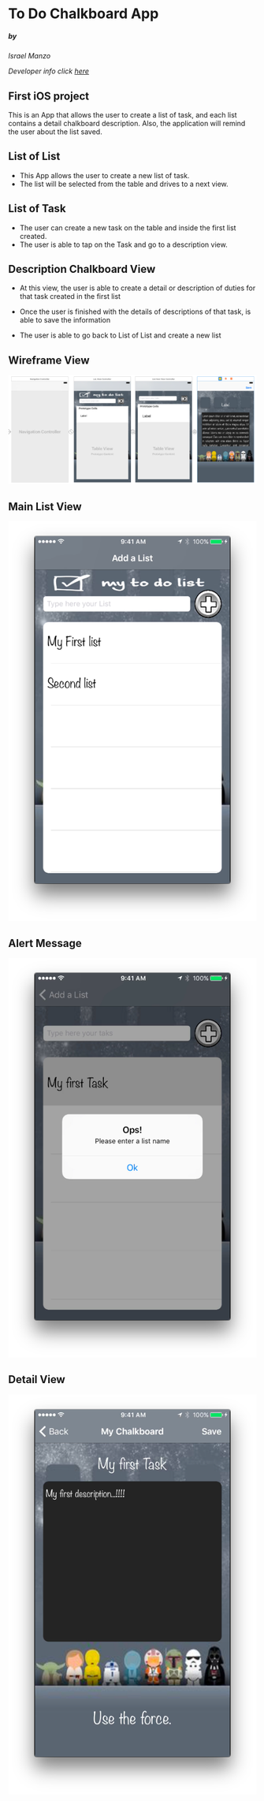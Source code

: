 # To Do Chalkboard App

##### by

*Israel Manzo*

*Developer info click [here](https://www.linkedin.com/in/israel-manzo/)*

## First iOS project
This is an App that allows the user to create a list of task, and each list contains a detail chalkboard description. Also, the application will remind the user about the list saved.

## List of List
* This App allows the user to create a new list of task.
* The list will be selected from the table and drives to a next view.

## List of Task
* The user can create a new task on the table and inside the first list created.
* The user is able to tap on the Task and go to a description view.

## Description Chalkboard View
* At this view, the user is able to create a detail or description of duties for that task created in the first list

* Once the user is finished with the details of descriptions of that task, is able to save the information

* The user is able to go back to List of List and create a new list

## Wireframe View 

![Alt Image Text](image/todo.png)

## Main List View

![Alt Image Text](image/MainScreenShot.png)

## Alert Message

![Alt Image Text](image/AlertScreenShot.png)

## Detail View

![Alt Image Text](image/DetailScreenShot.png)
